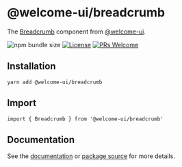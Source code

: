 # @welcome-ui/breadcrumb

The [Breadcrumb](https://welcome-ui.com/components/avatar) component from [@welcome-ui](https://welcome-ui.com).

![npm bundle size](https://img.shields.io/bundlephobia/minzip/@welcome-ui/breadcrumb) [![License](https://img.shields.io/npm/l/welcome-ui.svg)](https://github.com/WTTJ/welcome-ui/blob/master/LICENSE) [![PRs Welcome](https://img.shields.io/badge/PRs-welcome-mediumspringgreen.svg)](ttps://github.com/WTTJ/welcome-ui/blob/master/CONTRIBUTING.md)

## Installation

    yarn add @welcome-ui/breadcrumb

## Import

    import { Breadcrumb } from '@welcome-ui/breadcrumb'

## Documentation

See the [documentation](https://welcome-ui.com/components/breadcrumb) or [package source](https://github.com/WTTJ/welcome-ui/tree/master/packages/Breadcrumb) for more details.
